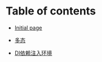 # Table of contents

* [Initial page](README.md)

* [多态](notes/Polymorphism.md)

* [DI依赖注入环境](notes/di-yi-lai-zhu-ru-huan-jing.md)

  

